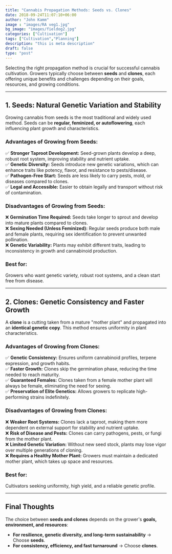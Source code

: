 ```yaml
---
title: "Cannabis Propagation Methods: Seeds vs. Clones"
date: 2018-09-24T11:07:10+06:00
author: "John Kamm"
image : "images/RA veg1.jpg"
bg_image: "images/fieldog2.jpg"
categories: ["Cultivation"]
tags: ["Cultivation","Planning"]
description: "this is meta description"
draft: false
type: "post"
---
```


Selecting the right propagation method is crucial for successful cannabis cultivation. Growers typically choose between **seeds** and **clones**, each offering unique benefits and challenges depending on their goals, resources, and growing conditions.  

---

## 1. Seeds: Natural Genetic Variation and Stability  

Growing cannabis from seeds is the most traditional and widely used method. Seeds can be **regular, feminized, or autoflowering**, each influencing plant growth and characteristics.  

### **Advantages of Growing from Seeds:**  
✅ **Stronger Taproot Development:** Seed-grown plants develop a deep, robust root system, improving stability and nutrient uptake.  
✅ **Genetic Diversity:** Seeds introduce new genetic variations, which can enhance traits like potency, flavor, and resistance to pests/disease.  
✅ **Pathogen-Free Start:** Seeds are less likely to carry pests, mold, or diseases compared to clones.  
✅ **Legal and Accessible:** Easier to obtain legally and transport without risk of contamination.  

### **Disadvantages of Growing from Seeds:**  
❌ **Germination Time Required:** Seeds take longer to sprout and develop into mature plants compared to clones.  
❌ **Sexing Needed (Unless Feminized):** Regular seeds produce both male and female plants, requiring sex identification to prevent unwanted pollination.  
❌ **Genetic Variability:** Plants may exhibit different traits, leading to inconsistency in growth and cannabinoid production.  

### **Best for:**  
Growers who want genetic variety, robust root systems, and a clean start free from disease.  

---

## 2. Clones: Genetic Consistency and Faster Growth  

A **clone** is a cutting taken from a mature "mother plant" and propagated into an **identical genetic copy**. This method ensures uniformity in plant characteristics.  

### **Advantages of Growing from Clones:**  
✅ **Genetic Consistency:** Ensures uniform cannabinoid profiles, terpene expression, and growth habits.  
✅ **Faster Growth:** Clones skip the germination phase, reducing the time needed to reach maturity.  
✅ **Guaranteed Females:** Clones taken from a female mother plant will always be female, eliminating the need for sexing.  
✅ **Preservation of Elite Genetics:** Allows growers to replicate high-performing strains indefinitely.  

### **Disadvantages of Growing from Clones:**  
❌ **Weaker Root Systems:** Clones lack a taproot, making them more dependent on external support for stability and nutrient uptake.  
❌ **Risk of Disease and Pests:** Clones can carry pathogens, pests, or fungi from the mother plant.  
❌ **Limited Genetic Variation:** Without new seed stock, plants may lose vigor over multiple generations of cloning.  
❌ **Requires a Healthy Mother Plant:** Growers must maintain a dedicated mother plant, which takes up space and resources.  

### **Best for:**  
Cultivators seeking uniformity, high yield, and a reliable genetic profile.  

---

## Final Thoughts  

The choice between **seeds and clones** depends on the grower's **goals, environment, and resources**:  

- **For resilience, genetic diversity, and long-term sustainability** → Choose **seeds**.  
- **For consistency, efficiency, and fast turnaround** → Choose **clones**.  